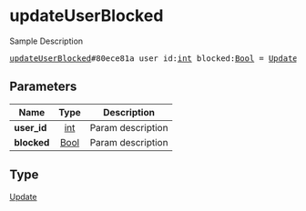 # updateUserBlocked

Sample Description

<pre>
<a href="../constructor/updateUserBlocked.md">updateUserBlocked</a>#80ece81a user_id:<a href="../type/int.md">int</a> blocked:<a href="../type/Bool.md">Bool</a> = <a href="../type/Update.md">Update</a>;</pre>
## Parameters

| Name | Type | Description |
|------|:----:|-------------|
| **user_id** | <a href="../type/int.md">int</a> | Param description |
| **blocked** | <a href="../type/Bool.md">Bool</a> | Param description |

## Type

<a href="../type/Update.md">Update</a>
